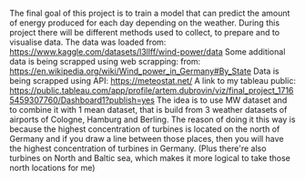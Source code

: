 The final goal of this project is to train a model that can predict the amount of energy produced for each day depending on the weather.
During this project there will be different methods used to collect, to prepare and to visualise data.
The data was loaded from: https://www.kaggle.com/datasets/l3llff/wind-power/data
Some additional data is being scrapped using web scrapping: from: https://en.wikipedia.org/wiki/Wind_power_in_Germany#By_State
Data is being scrapped using API: https://meteostat.net/
A link to my tableau public: https://public.tableau.com/app/profile/artem.dubrovin/viz/final_project_17165459307760/Dashboard1?publish=yes
The idea is to use MW dataset and to combine it with 1 mean dataset, that is build from 3 weather datasets of airports of Cologne, Hamburg and Berling.
The reason of doing it this way is because the highest concentration of turbines is located on the north of Germany and if you draw a line between those places, then you will have the highest concentration of turbines in Germany. (Plus there're also turbines on North and Baltic sea, which makes it more logical to take those north locations for me)